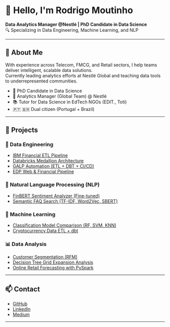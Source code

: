 # 👋 Hello, I'm Rodrigo Moutinho

**Data Analytics Manager @Nestlé | PhD Candidate in Data Science**  
🔍 Specializing in Data Engineering, Machine Learning, and NLP

---

## 🚀 About Me

With experience across Telecom, FMCG, and Retail sectors, I help teams deliver intelligent, scalable data solutions.  
Currently leading analytics efforts at Nestlé Global and teaching data tools to underrepresented communities.

- 🧠 PhD Candidate in Data Science
- 🏢 Analytics Manager (Global Team) @ Nestlé
- 📚 Tutor for Data Science in EdTech NGOs (EDIT., Toti)
- 🇵🇹 🇧🇷 Dual citizen (Portugal + Brazil)

---

## 📂 Projects

### 🔧 Data Engineering
- [IBM Financial ETL Pipeline](https://github.com/roasfora/ibm_etl)
- [Databricks Medallion Architecture](https://github.com/roasfora/medallion_architecture)
- [GALP Automation (ETL + DBT + CI/CD)](https://github.com/roasfora/galp_project)
- [EDP Web & Financial Pipeline](https://github.com/roasfora/EDP_Project)

### 🧠 Natural Language Processing (NLP)
- [FinBERT Sentiment Analyzer (Fine-tuned)](https://github.com/roasfora/fine_tuning)
- [Semantic FAQ Search (TF-IDF, Word2Vec, SBERT)](https://github.com/roasfora/semantic-search)

### 🤖 Machine Learning
- [Classification Model Comparison (RF, SVM, KNN)](https://github.com/roasfora/classification_model)
- [Cryptocurrency Data ETL + dbt](https://github.com/roasfora/crypto_edit)

### 📊 Data Analysis
- [Customer Segmentation (RFM)](https://github.com/roasfora/Project_CRM)
- [Decision Tree Grid Expansion Analysis](https://github.com/roasfora/Decision-Tree---Grid-Project)
- [Online Retail Forecasting with PySpark](https://github.com/roasfora/Online-Retail)

---

## 📫 Contact

- [GitHub](https://github.com/roasfora)
- [LinkedIn](https://www.linkedin.com/in/rodrigo-moutinho-31a03778)
- [Medium](https://medium.com/@rodrigomoutinho)

---
